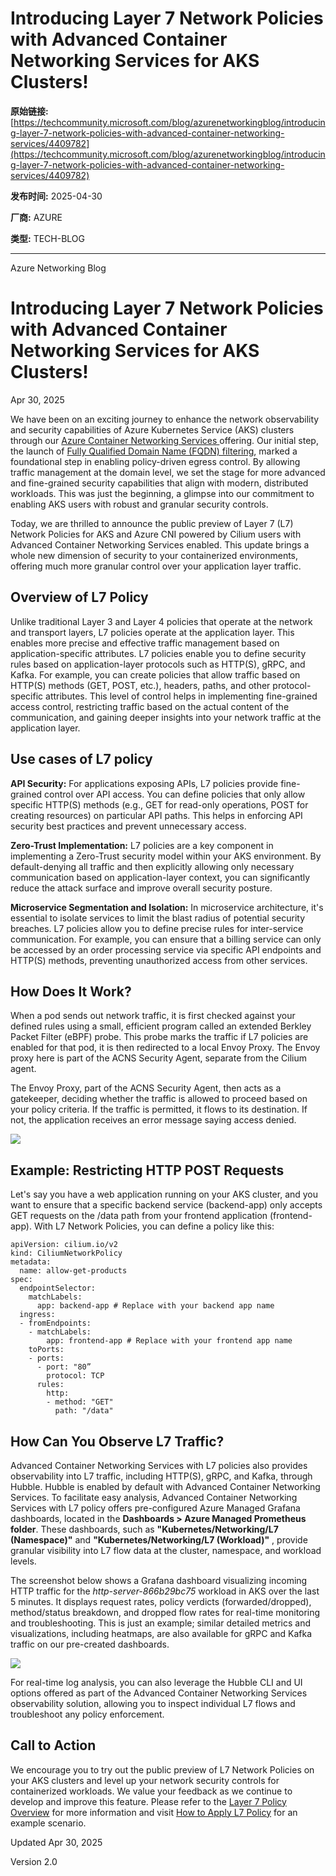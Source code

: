 # Introducing Layer 7 Network Policies with Advanced Container Networking Services for AKS Clusters!

**原始链接:** [https://techcommunity.microsoft.com/blog/azurenetworkingblog/introducing-layer-7-network-policies-with-advanced-container-networking-services/4409782](https://techcommunity.microsoft.com/blog/azurenetworkingblog/introducing-layer-7-network-policies-with-advanced-container-networking-services/4409782)

**发布时间:** 2025-04-30

**厂商:** AZURE

**类型:** TECH-BLOG

---
Azure Networking Blog 

# Introducing Layer 7 Network Policies with Advanced Container Networking Services for AKS Clusters!

Apr 30, 2025

We have been on an exciting journey to enhance the network observability and security capabilities of Azure Kubernetes Service (AKS) clusters through our [Azure Container Networking Services ](<https://aka.ms/acns>)offering. Our initial step, the launch of [Fully Qualified Domain Name (FQDN) filtering](<https://aka.ms/acns/fqdn>), marked a foundational step in enabling policy-driven egress control. By allowing traffic management at the domain level, we set the stage for more advanced and fine-grained security capabilities that align with modern, distributed workloads. This was just the beginning, a glimpse into our commitment to enabling AKS users with robust and granular security controls.

Today, we are thrilled to announce the public preview of Layer 7 (L7) Network Policies for AKS and Azure CNI powered by Cilium users with Advanced Container Networking Services enabled. This update brings a whole new dimension of security to your containerized environments, offering much more granular control over your application layer traffic.

## Overview of L7 Policy

Unlike traditional Layer 3 and Layer 4 policies that operate at the network and transport layers, L7 policies operate at the application layer. This enables more precise and effective traffic management based on application-specific attributes. L7 policies enable you to define security rules based on application-layer protocols such as HTTP(S), gRPC, and Kafka. For example, you can create policies that allow traffic based on HTTP(S) methods (GET, POST, etc.), headers, paths, and other protocol-specific attributes. This level of control helps in implementing fine-grained access control, restricting traffic based on the actual content of the communication, and gaining deeper insights into your network traffic at the application layer.

## Use cases of L7 policy

**API Security:** For applications exposing APIs, L7 policies provide fine-grained control over API access. You can define policies that only allow specific HTTP(S) methods (e.g., GET for read-only operations, POST for creating resources) on particular API paths. This helps in enforcing API security best practices and prevent unnecessary access.

**Zero-Trust Implementation:** L7 policies are a key component in implementing a Zero-Trust security model within your AKS environment. By default-denying all traffic and then explicitly allowing only necessary communication based on application-layer context, you can significantly reduce the attack surface and improve overall security posture.

**Microservice Segmentation and Isolation:** In microservice architecture, it's essential to isolate services to limit the blast radius of potential security breaches. L7 policies allow you to define precise rules for inter-service communication. For example, you can ensure that a billing service can only be accessed by an order processing service via specific API endpoints and HTTP(S) methods, preventing unauthorized access from other services.

## How Does It Work?

When a pod sends out network traffic, it is first checked against your defined rules using a small, efficient program called an extended Berkley Packet Filter (eBPF) probe. This probe marks the traffic if L7 policies are enabled for that pod, it is then redirected to a local Envoy Proxy. The Envoy proxy here is part of the ACNS Security Agent, separate from the Cilium agent.

The Envoy Proxy, part of the ACNS Security Agent, then acts as a gatekeeper, deciding whether the traffic is allowed to proceed based on your policy criteria. If the traffic is permitted, it flows to its destination. If not, the application receives an error message saying access denied.

![](https://techcommunity.microsoft.com/t5/s/gxcuf89792/images/bS00NDA5NzgyLXZuN3JXOA?image-dimensions=750x750&revision=5)

## Example: Restricting HTTP POST Requests

Let's say you have a web application running on your AKS cluster, and you want to ensure that a specific backend service (backend-app) only accepts GET requests on the /data path from your frontend application (frontend-app). With L7 Network Policies, you can define a policy like this:
    
    
    apiVersion: cilium.io/v2
    kind: CiliumNetworkPolicy
    metadata:
      name: allow-get-products
    spec:
      endpointSelector:
        matchLabels:
          app: backend-app # Replace with your backend app name
      ingress:
      - fromEndpoints:
        - matchLabels:
            app: frontend-app # Replace with your frontend app name
        toPorts:
        - ports:
          - port: "80”
            protocol: TCP
          rules:
            http:
            - method: "GET"
              path: "/data"

## How Can You Observe L7 Traffic?

Advanced Container Networking Services with L7 policies also provides observability into L7 traffic, including HTTP(S), gRPC, and Kafka, through Hubble. Hubble is enabled by default with Advanced Container Networking Services. To facilitate easy analysis, Advanced Container Networking Services with L7 policy offers pre-configured Azure Managed Grafana dashboards, located in the **Dashboards > Azure Managed Prometheus folder**. These dashboards, such as **"Kubernetes/Networking/L7 (Namespace)"** and **"Kubernetes/Networking/L7 (Workload)"** , provide granular visibility into L7 flow data at the cluster, namespace, and workload levels.

The screenshot below shows a Grafana dashboard visualizing incoming HTTP traffic for the _http-server-866b29bc75_ workload in AKS over the last 5 minutes. It displays request rates, policy verdicts (forwarded/dropped), method/status breakdown, and dropped flow rates for real-time monitoring and troubleshooting. This is just an example; similar detailed metrics and visualizations, including heatmaps, are also available for gRPC and Kafka traffic on our pre-created dashboards.

![](https://techcommunity.microsoft.com/t5/s/gxcuf89792/images/bS00NDA5NzgyLUxTT2dDbQ?image-dimensions=750x750&revision=5)

For real-time log analysis, you can also leverage the Hubble CLI and UI options offered as part of the Advanced Container Networking Services observability solution, allowing you to inspect individual L7 flows and troubleshoot any policy enforcement.

## Call to Action

We encourage you to try out the public preview of L7 Network Policies on your AKS clusters and level up your network security controls for containerized workloads. We value your feedback as we continue to develop and improve this feature. Please refer to the [Layer 7 Policy Overview](<https://aka.ms/acns/l7policy>) for more information and visit [How to Apply L7 Policy](<https://aka.ms/acns/l7policy-how-to>) for an example scenario.

Updated Apr 30, 2025

Version 2.0